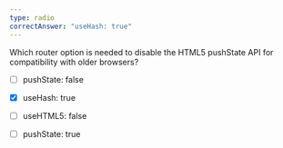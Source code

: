```yaml
---
type: radio
correctAnswer: "useHash: true"
---
```


Which router option is needed to disable the HTML5 pushState API for compatibility with older browsers?

- [ ] pushState: false
- [x] useHash: true
- [ ] useHTML5: false
- [ ] pushState: true


